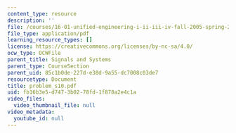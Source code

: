 ```yaml
---
content_type: resource
description: ''
file: /courses/16-01-unified-engineering-i-ii-iii-iv-fall-2005-spring-2006/fb16b3e5d7473b0278fd1f878a2e4c1a_problem_s10.pdf
file_type: application/pdf
learning_resource_types: []
license: https://creativecommons.org/licenses/by-nc-sa/4.0/
ocw_type: OCWFile
parent_title: Signals and Systems
parent_type: CourseSection
parent_uid: 85c1b0de-227d-e38d-9a55-dc7008c03de7
resourcetype: Document
title: problem_s10.pdf
uid: fb16b3e5-d747-3b02-78fd-1f878a2e4c1a
video_files:
  video_thumbnail_file: null
video_metadata:
  youtube_id: null
---
```

